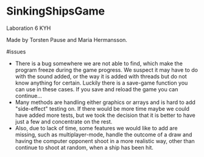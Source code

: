 # SinkingShipsGame

Laboration 6 KYH

Made by Torsten Pause and Maria Hermansson.


#issues
 - There is a bug somewhere we are not able to find, which make the program freeze during the game progress. We suspect it may have to do with the sound added, or the way it is added with threads but do not know anything for certain. Luckily there is a save-game function you can use in these cases. If you save and reload the game you can continue...
 - Many methods are handling either graphics or arrays and is hard to add "side-effect" testing on. If there would be more time maybe we could have added more tests, but we took the decision that it is better to have just a few and concentrate on the rest.
 - Also, due to lack of time, some features we would like to add are missing, such as multiplayer-mode, handle the outcome of a draw and having the computer opponent shoot in a more realistic way, other than continue to shoot at random, when a ship has been hit. 

